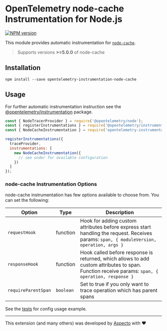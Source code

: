 # OpenTelemetry node-cache Instrumentation for Node.js
[![NPM version](https://img.shields.io/npm/v/opentelemetry-instrumentation-node-cache.svg)](https://www.npmjs.com/package/opentelemetry-instrumentation-node-cache)

This module provides automatic instrumentation for [`node-cache`](https://www.npmjs.com/package/node-cache).  
> Supports versions **>=5.0.0** of node-cache

## Installation

```
npm install --save opentelemetry-instrumentation-node-cache
```

## Usage
For further automatic instrumentation instruction see the [@opentelemetry/instrumentation](https://github.com/open-telemetry/opentelemetry-js/tree/main/packages/opentelemetry-instrumentation) package.

```js
const { NodeTracerProvider } = require('@opentelemetry/node');
const { registerInstrumentations } = require('@opentelemetry/instrumentation');
const { NodeCacheInstrumentation } = require('opentelemetry-instrumentation-node-cache');

registerInstrumentations({
  traceProvider,
  instrumentations: [
    new NodeCacheInstrumentation({
      // see under for available configuration
    })
  ]
});
```

### node-cache Instrumentation Options

node-cache instrumentation has few options available to choose from. You can set the following:

| Option | Type  | Description |
| --- | --- | --- |
| `requestHook` | function | Hook for adding custom attributes before express start handling the request. Receives params: `span, { moduleVersion, operation, args }` |
| `responseHook` | function | Hook called before response is returned, which allows to add custom attributes to span.<br>Function receive params: `span, { operation, response }` |
| `requireParentSpan` | `boolean` | Set to true if you only want to trace operation which has parent spans |

See the [tests](./test/node-cache.spec.ts) for config usage example.


---

This extension (and many others) was developed by [Aspecto](https://www.aspecto.io/) with ❤️
